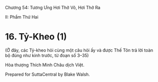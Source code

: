  

Chương 54: Tương Ưng Hơi Thở Vô, Hơi Thở Ra

II: Phẩm Thứ Hai

# 16\. Tỷ-Kheo (1)

(Ở đây, các Tỷ-kheo hỏi cùng một câu hỏi ấy và được Thế Tôn trả lời toàn bộ đúng như kinh trước, từ đoạn số 3–35)

Hòa thượng Thích Minh Châu dịch Việt.

Prepared for SuttaCentral by Blake Walsh.